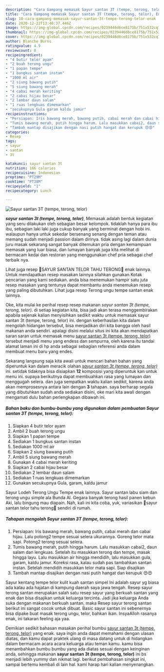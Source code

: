 ```yaml
---
description: "Cara Gampang memasak Sayur santan 3T (tempe, terong, telor), Enak"
title: "Cara Gampang memasak Sayur santan 3T (tempe, terong, telor), Enak"
slug: 10-cara-gampang-memasak-sayur-santan-3t-tempe-terong-telor-enak
date: 2020-12-22T13:40:37.446Z
image: https://img-global.cpcdn.com/recipes/0239446d6ce8175b/751x532cq70/sayur-santan-3t-tempe-terong-telor-foto-resep-utama.jpg
thumbnail: https://img-global.cpcdn.com/recipes/0239446d6ce8175b/751x532cq70/sayur-santan-3t-tempe-terong-telor-foto-resep-utama.jpg
cover: https://img-global.cpcdn.com/recipes/0239446d6ce8175b/751x532cq70/sayur-santan-3t-tempe-terong-telor-foto-resep-utama.jpg
author: Blanche Burns
ratingvalue: 4.9
reviewcount: 8
recipeingredient:
- "4 butir telor ayam"
- "2 buah terong ungu"
- "1 papan tempe"
- "1 bungkus santan instan"
- "1000 ml air"
- "2 siung bawang putih"
- "5 siung bawang merah"
- "4 cabai merah keriting"
- "2 cabai hijau besar"
- "2 lembar daun salam"
- "1 ruas lengkuas dimemarkan"
- "secukupnya Gula garam kaldu jamur"
recipeinstructions:
- "Persiapan: Iris bawang merah, bawang putih, cabai merah dan cabai hijau. Lalu potong2 tempe sesuai selera ukurannya. Goreng telor mata sapi. Potong2 terong sesuai selera."
- "Tumis bawang merah, putih hingga harum. Lalu masukkan cabai2, daun salam dan lengkuas. Setelah itu masukkan terong dan tempe, masak hingga layu. Lalu masukkan air hingga mendidih, lalu masukkan gula, garam, kaldu jamur. Koreksi rasa, kalau sudah pas tambahkan santan instan. Setelah mendidih masukkan telor mata sapi. Siap disajikan"
- "Tambah mantap disajikan dengan nasi putih hangat dan kerupuk 😍😍"
categories:
- Resep
tags:
- sayur
- santan
- 3t

katakunci: sayur santan 3t 
nutrition: 166 calories
recipecuisine: Indonesian
preptime: "PT29M"
cooktime: "PT38M"
recipeyield: "1"
recipecategory: Lunch

---
```



![Sayur santan 3T (tempe, terong, telor)](https://img-global.cpcdn.com/recipes/0239446d6ce8175b/751x532cq70/sayur-santan-3t-tempe-terong-telor-foto-resep-utama.jpg)

<b><i>sayur santan 3t (tempe, terong, telor)</i></b>, Memasak adalah bentuk kegiatan yang seru dilakukan oleh sebagian besar kelompok. tidaklah hanya para ibu ibu, sebagian laki laki juga cukup banyak yang berminat dengan hobi ini. walaupun hanya untuk sekedar bersenang senang dengan teman atau memang sudah menjadi passion dalam dirinya. tidak asing lagi dalam dunia juru masak sekarang sangat banyak ditemukan pria dengan kemampuan memasak yang luar biasa, dan lumayan banyak juga kita melihat di bermacam kedai dan restoran yang menggunakan chef pria sebagai chef terbaik nya.

Lihat juga resep 💜SAYUR SANTAN TELOR TAHU TERONG💜 enak lainnya. Untuk mendapatkan resep masakan lainnya silahkan gunakan Kotak pencarian yang kami sediakan. anda bisa menemukan hampir satu juta resep masakan yang tentunya dapat membantu anda menemukan resep yang paling dibutuhkan. Lihat juga resep Terong ungu tempe santan enak lainnya.

Oke, kita mulai ke perihal resep resep makanan <i>sayur santan 3t (tempe, terong, telor)</i>. di setiap kegiatan kita, bisa jadi akan terasa menggembirakan apabila sejenak kalian menyisihkan sedikit waktu untuk memasak sayur santan 3t (tempe, terong, telor) ini. dengan keberhasilan kita dalam mengolah hidangan tersebut, bisa menjadikan diri kita bangga oleh hasil makanan anda sendiri. apalagi disini melalui situs ini kita akan mendapatkan saran saran untuk memasak menu <u>sayur santan 3t (tempe, terong, telor)</u> tersebut menjadi menu yang endess dan sempurna, oleh karena itu tandai alamat laman ini di hp anda sebagai sebagian referensi anda dalam membuat menu baru yang endes.


Sekarang langsung saja kita awali untuk mencari bahan bahan yang diperuntuk kan dalam meracik olahan <u><i>sayur santan 3t (tempe, terong, telor)</i></u> ini. setidak tidaknya bisa disiapkan <b>12</b> komposisi yang diperuntuk kan untuk menu ini. supaya berikutnya dapat membuahkan rasa yang lumayan dan menggugah selera. dan juga sempatkan waktu kalian sedikit, karena anda akan memprosesnya antara lain dengan <b>3</b> tahapan. saya berharap segala yang dibutuhkan sudah anda sediakan disini, oke mari kita awali dengan mengamati dulu bahan perlengkapan dibawah ini.

<!--inarticleads1-->

##### Bahan baku dan bumbu-bumbu yang digunakan dalam pembuatan Sayur santan 3T (tempe, terong, telor):

1. Siapkan 4 butir telor ayam
1. Ambil 2 buah terong ungu
1. Siapkan 1 papan tempe
1. Sediakan 1 bungkus santan instan
1. Sediakan 1000 ml air
1. Siapkan 2 siung bawang putih
1. Ambil 5 siung bawang merah
1. Gunakan 4 cabai merah keriting
1. Siapkan 2 cabai hijau besar
1. Sediakan 2 lembar daun salam
1. Sediakan 1 ruas lengkuas dimemarkan
1. Gunakan secukupnya Gula, garam, kaldu jamur


Sayur Lodeh Terong Ungu Tempe enak lainnya. Sayur santan labu siam dan terong ungu simple ala Bunda Al. Gegara banyak terong hasil panen kebun Aki, lalu bingung mau diapain. Nah, kali ini kita coba, yuk, variasikan 💜sayur santan telor tahu terong💜 sendiri di rumah. 

<!--inarticleads2-->

##### Tahapan mengolah Sayur santan 3T (tempe, terong, telor):

1. Persiapan: Iris bawang merah, bawang putih, cabai merah dan cabai hijau. Lalu potong2 tempe sesuai selera ukurannya. Goreng telor mata sapi. Potong2 terong sesuai selera.
1. Tumis bawang merah, putih hingga harum. Lalu masukkan cabai2, daun salam dan lengkuas. Setelah itu masukkan terong dan tempe, masak hingga layu. Lalu masukkan air hingga mendidih, lalu masukkan gula, garam, kaldu jamur. Koreksi rasa, kalau sudah pas tambahkan santan instan. Setelah mendidih masukkan telor mata sapi. Siap disajikan
1. Tambah mantap disajikan dengan nasi putih hangat dan kerupuk 😍😍


Sayur kentang tempe telor kulit kuah santan simpel Ini adalah sayur yg biasa ada kalau ada hajatan di kampung daerah saya jawa tengah. Resep sayur terong santan merupakan salah satu resep sayur yang berkuah santan yang enak dan bisa disajikan untuk keluarga tercinta. Jadi jika keluarga Anda suka dengan makanan berkuah santan, maka Resep sayur terong santan berikut ini sangat cocok untuk dibuat. Basic sayur santan ini sebenernya bisa dipake buat masak terong ungu, telor, bahkan ikan. InsyaAlloh rasanya enak, ini takaran feeling aja yaa. 

Demikian sedikit bahasan masakan perihal bumbu <u>sayur santan 3t (tempe, terong, telor)</u> yang enak. saya ingin anda dapat memahami dengan ulasan diatas, dan kamu dapat praktek ulang di masa datang untuk di hidangkan dalam bermacam acara acara keluarga atau teman kamu. kamu bisa menambahkan bumbu bumbu yang ada diatas sesuai dengan keinginan anda, sehingga makanan <b>sayur santan 3t (tempe, terong, telor)</b> ini bs menjadi lebih yummy dan nikmat lagi. berikut pembahasan singkat ini, sampai bertemu kembali di lain hal. kami harap hari kalian menyenangkan.
